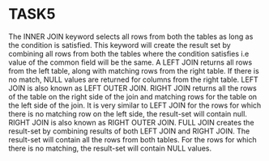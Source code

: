 # TASK5
The INNER JOIN keyword selects all rows from both the tables as long as the condition is satisfied. This keyword will create the result set by combining all rows from both the tables where the condition satisfies i.e value of the common field will be the same. 
A LEFT JOIN returns all rows from the left table, along with matching rows from the right table. If there is no match, NULL values are returned for columns from the right table. LEFT JOIN is also known as LEFT OUTER JOIN.
RIGHT JOIN returns all the rows of the table on the right side of the join and matching rows for the table on the left side of the join. It is very similar to LEFT JOIN for the rows for which there is no matching row on the left side, the result-set will contain null. RIGHT JOIN is also known as RIGHT OUTER JOIN. 
FULL JOIN creates the result-set by combining results of both LEFT JOIN and RIGHT JOIN. The result-set will contain all the rows from both tables. For the rows for which there is no matching, the result-set will contain NULL values.
